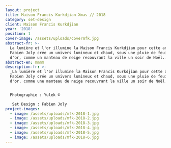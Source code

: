 ```yaml
---
layout: project
title: Maison Francis Kurkdjian Xmas // 2018
category: set-design
client: Maison Francis Kurkdjian
year: '2018'
position: 1
cover-image: /assets/uploads/covermfk.jpg
abstract-fr: >-
  La lumière et l'or illumine la Maison Francis Kurkdjian pour cette année.
  Fabien Joly crée un univers lumineux et chaud, sous une pluie de feuilles
  d'or, comme un manteau de neige recouvrant la ville un soir de Noël...
abstract-en: mmmm
description-fr: >-
  _La lumière et l'or illumine la Maison Francis Kurkdjian pour cette année.
  Fabien Joly crée un univers lumineux et chaud, sous une pluie de feuilles
  d'or, comme une manteau de neige recouvrant la ville un soir de Noël..._


  Photographie : Yulek ©

   Set Design : Fabien Joly
project-images:
  - image: /assets/uploads/mfk-2018-1.jpg
  - image: /assets/uploads/mfk-2018-2.jpg
  - image: /assets/uploads/mfk-2018-3.jpg
  - image: /assets/uploads/mfk-2018-4.jpg
  - image: /assets/uploads/mfk-2018-5.jpg
  - image: /assets/uploads/mfk-2018-6.jpg
---
```


